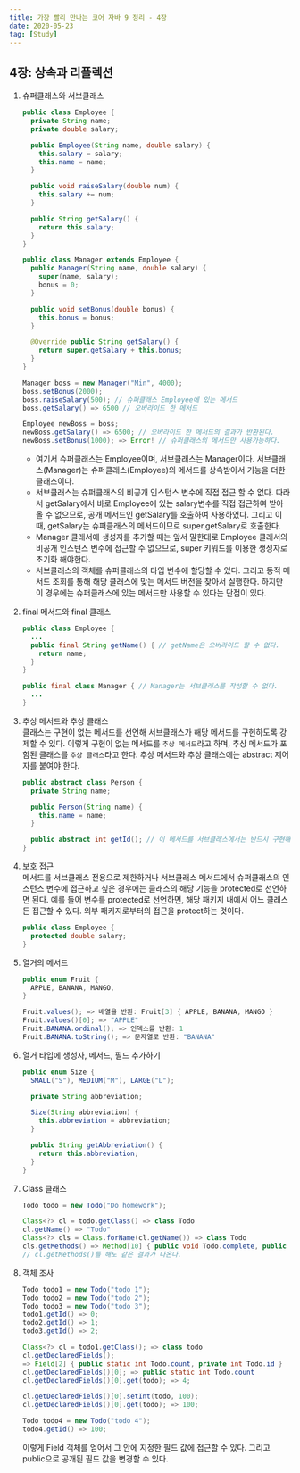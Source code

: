 ```yaml
---
title: 가장 빨리 만나는 코어 자바 9 정리 - 4장
date: 2020-05-23
tag: [Study]
---
```


## 4장: 상속과 리플렉션

1. 슈퍼클래스와 서브클래스

    ```java
    public class Employee {
      private String name;
      private double salary;

      public Employee(String name, double salary) {
        this.salary = salary;
        this.name = name;
      }

      public void raiseSalary(double num) {
        this.salary += num;
      }

      public String getSalary() {
        return this.salary;
      }
    }

    public class Manager extends Employee {
      public Manager(String name, double salary) {
        super(name, salary);
        bonus = 0;
      }

      public void setBonus(double bonus) {
        this.bonus = bonus;
      }

      @Override public String getSalary() {
        return super.getSalary + this.bonus;
      }
    }

    Manager boss = new Manager("Min", 4000);
    boss.setBonus(2000);
    boss.raiseSalary(500); // 슈퍼클래스 Employee에 있는 메서드
    boss.getSalary() => 6500 // 오버라이드 한 메서드

    Employee newBoss = boss;
    newBoss.getSalary() => 6500; // 오버라이드 한 메서드의 결과가 반환된다.
    newBoss.setBonus(1000); => Error! // 슈퍼클래스의 메서드만 사용가능하다.
    ```

    - 여기서 슈퍼클래스는 Employee이며, 서브클래스는 Manager이다. 서브클래스(Manager)는 슈퍼클래스(Employee)의 메서드를 상속받아서 기능을 더한 클래스이다.
    - 서브클래스는 슈퍼클래스의 비공개 인스턴스 변수에 직접 접근 할 수 없다. 따라서 getSalary에서 바로 Employee에 있는 salary변수를 직접 접근하여 받아올 수 없으므로, 공개 메서드인 getSalary를 호출하여 사용하였다. 그리고 이 때, getSalary는 슈퍼클래스의 메서드이므로 super.getSalary로 호출한다.
    - Manager 클래서에 생성자를 추가할 때는 앞서 말한대로 Employee 클래서의 비공개 인스턴스 변수에 접근할 수 없으므로, super 키워드를 이용한 생성자로 초기화 해야한다.
    - 서브클래스의 객체를 슈퍼클래스의 타입 변수에 할당할 수 있다. 그리고 동적 메서드 조회를 통해 해당 클래스에 맞는 메서드 버전을 찾아서 실행한다. 하지만 이 경우에는 슈퍼클래스에 있는 메서드만 사용할 수 있다는 단점이 있다.

2. final 메서드와 final 클래스

    ```java
    public class Employee {
      ...
      public final String getName() { // getName은 오버라이드 할 수 없다.
        return name;
      }
    }

    public final class Manager { // Manager는 서브클래스를 작성할 수 없다.
      ...
    }
    ```

3. 추상 메서드와 추상 클래스  
   클래스는 구현이 없는 메서드를 선언해 서브클래스가 해당 메서드를 구현하도록 강제할 수 있다. 이렇게 구현이 없는 메서드를 `추상 메서드`라고 하며, 추상 메서드가 포함된 클래스를 `추상 클래스`라고 한다. 추상 메서드와 추상 클래스에는 abstract 제어자를 붙여야 한다.

    ```java
    public abstract class Person {
      private String name;

      public Person(String name) {
        this.name = name;
      }

      public abstract int getId(); // 이 메서드를 서브클래스에서는 반드시 구현해야한다.
    }
    ```

4. 보호 접근  
   메서드를 서브클래스 전용으로 제한하거나 서브클래스 메서드에서 슈퍼클래스의 인스턴스 변수에 접근하고 싶은 경우에는 클래스의 해당 기능을 protected로 선언하면 된다. 예를 들어 변수를 protected로 선언하면, 해당 패키지 내에서 어느 클래스든 접근할 수 있다. 외부 패키지로부터의 접근을 protect하는 것이다.

    ```java
    public class Employee {
      protected double salary;
    }
    ```

5. 열거의 메서드

    ```java
    public enum Fruit {
      APPLE, BANANA, MANGO,
    }

    Fruit.values(); => 배열을 반환: Fruit[3] { APPLE, BANANA, MANGO }
    Fruit.values()[0]; => "APPLE"
    Fruit.BANANA.ordinal(); => 인덱스를 반환: 1
    Fruit.BANANA.toString(); => 문자열로 반환: "BANANA"
    ```

6. 열거 타입에 생성자, 메서드, 필드 추가하기  

    ```java
    public enum Size {
      SMALL("S"), MEDIUM("M"), LARGE("L");

      private String abbreviation;

      Size(String abbreviation) {
        this.abbreviation = abbreviation;
      }

      public String getAbbreviation() {
        return this.abbreviation;
      }
    }
    ```

7. Class 클래스

    ```java
    Todo todo = new Todo("Do homework");

    Class<?> cl = todo.getClass() => class Todo
    cl.getName() => "Todo"
    Class<?> cls = Class.forName(cl.getName()) => class Todo
    cls.getMethods() => Method[10] { public void Todo.complete, public int Todo.getId, ... }
    // cl.getMethods()를 해도 같은 결과가 나온다.
    ```

8. 객체 조사

    ```java
    Todo todo1 = new Todo("todo 1");
    Todo todo2 = new Todo("todo 2");
    Todo todo3 = new Todo("todo 3");
    todo1.getId() => 0;
    todo2.getId() => 1;
    todo3.getId() => 2;

    Class<?> cl = todo1.getClass(); => class todo
    cl.getDeclaredFields();
    => Field[2] { public static int Todo.count, private int Todo.id }
    cl.getDeclaredFields()[0]; => public static int Todo.count
    cl.getDeclaredFields()[0].get(todo); => 4;

    cl.getDeclaredFields()[0].setInt(todo, 100);
    cl.getDeclaredFields()[0].get(todo); => 100;

    Todo todo4 = new Todo("todo 4");
    todo4.getId() => 100;
    ```

    이렇게 Field 객체를 얻어서 그 안에 지정한 필드 값에 접근할 수 있다. 그리고 public으로 공개된 필드 값을 변경할 수 있다.
